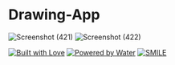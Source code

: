 # Drawing-App
![Screenshot (421)](https://user-images.githubusercontent.com/87578584/168206462-236cd999-f793-4d9e-b8f6-b16ffec6c306.png)
![Screenshot (422)](https://user-images.githubusercontent.com/87578584/168206471-7cde67df-8a16-4c3d-82b0-014c4bca1b03.png)




[![Built with Love](https://forthebadge.com/images/badges/built-with-love.svg)](https://github.com/markandey007) [![Powered by Water](https://forthebadge.com/images/badges/powered-by-water.svg)](https://github.com/markandey007) [![SMILE](https://forthebadge.com/images/badges/makes-people-smile.svg)](https://github.com/markandey007)
